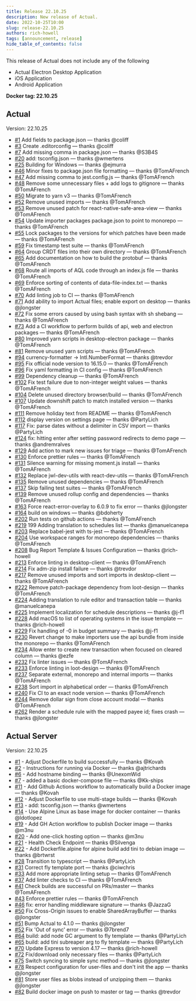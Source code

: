 ```yaml
---
title: Release 22.10.25
description: New release of Actual.
date: 2022-10-25T10:00
slug: release-22.10.25
authors: rich-howell
tags: [announcement, release]
hide_table_of_contents: false
---
```


This release of Actual does not include any of the following

- Actual Electron Desktop Application
- iOS Application
- Android Application

<!--truncate-->

**Docker tag: 22.10.25**

## Actual

Version: 22.10.25

- [#1](https://github.com/actualbudget/actual/pull/1) Add fields to package.json — thanks @coliff
- [#3](https://github.com/actualbudget/actual/pull/3) Create .editorconfig — thanks @coliff
- [#7](https://github.com/actualbudget/actual/pull/7) Add missing comma in package.json — thanks @S3B4S
- [#20](https://github.com/actualbudget/actual/pull/20) add: tsconfig.json — thanks @wmertens
- [#25](https://github.com/actualbudget/actual/pull/25) Building for Windows — thanks @ejmurra
- [#46](https://github.com/actualbudget/actual/pull/46) Minor fixes to package.json file formatting — thanks @TomAFrench
- [#47](https://github.com/actualbudget/actual/pull/47) Add missing comma to jest.config.js — thanks @TomAFrench
- [#48](https://github.com/actualbudget/actual/pull/48) Remove some unnecessary files + add logs to gitignore — thanks @TomAFrench
- [#50](https://github.com/actualbudget/actual/pull/50) Migrate to yarn v3 — thanks @TomAFrench
- [#52](https://github.com/actualbudget/actual/pull/52) Remove unused imports — thanks @TomAFrench
- [#53](https://github.com/actualbudget/actual/pull/53) Remove unused patch for react-native-safe-area-view — thanks @TomAFrench
- [#54](https://github.com/actualbudget/actual/pull/54) Update importer packages package.json to point to monorepo — thanks @TomAFrench
- [#55](https://github.com/actualbudget/actual/pull/55) Lock packages to the versions for which patches have been made — thanks @TomAFrench
- [#59](https://github.com/actualbudget/actual/pull/59) Fix timestamp test suite — thanks @TomAFrench
- [#64](https://github.com/actualbudget/actual/pull/64) Group CRDT files into their own directory — thanks @TomAFrench
- [#65](https://github.com/actualbudget/actual/pull/65) Add documentation on how to build the protobuf — thanks @TomAFrench
- [#68](https://github.com/actualbudget/actual/pull/68) Route all imports of AQL code through an index.js file — thanks @TomAFrench
- [#69](https://github.com/actualbudget/actual/pull/69) Enforce sorting of contents of data-file-index.txt — thanks @TomAFrench
- [#70](https://github.com/actualbudget/actual/pull/70) Add linting job to CI — thanks @TomAFrench
- [#71](https://github.com/actualbudget/actual/pull/71) Add ability to import Actual files; enable export on desktop — thanks @jlongster
- [#72](https://github.com/actualbudget/actual/pull/72) Fix some errors caused by using bash syntax with sh shebang — thanks @TomAFrench
- [#73](https://github.com/actualbudget/actual/pull/73) Add a CI workflow to perform builds of api, web and electron packages — thanks @TomAFrench
- [#80](https://github.com/actualbudget/actual/pull/80) Improved yarn scripts in desktop-electron package — thanks @TomAFrench
- [#81](https://github.com/actualbudget/actual/pull/81) Remove unused yarn scripts — thanks @TomAFrench
- [#94](https://github.com/actualbudget/actual/pull/94) currency-formatter -> Intl.NumberFormat — thanks @trevdor
- [#95](https://github.com/actualbudget/actual/pull/95) Fix official node version to 16.15.0 — thanks @TomAFrench
- [#96](https://github.com/actualbudget/actual/pull/96) Fix yaml formatting in CI config — thanks @TomAFrench
- [#99](https://github.com/actualbudget/actual/pull/99) Dependency cleanup — thanks @TomAFrench
- [#102](https://github.com/actualbudget/actual/pull/102) Fix test failure due to non-integer weight values — thanks @TomAFrench
- [#104](https://github.com/actualbudget/actual/pull/104) Delete unused directory browser/build — thanks @TomAFrench
- [#107](https://github.com/actualbudget/actual/pull/107) Update downshift patch to match installed version — thanks @TomAFrench
- [#111](https://github.com/actualbudget/actual/pull/111) Remove holiday text from README — thanks @TomAFrench
- [#112](https://github.com/actualbudget/actual/pull/112) display version on settings page — thanks @PartyLich
- [#117](https://github.com/actualbudget/actual/pull/117) Fix: parse dates without a delimiter in CSV import — thanks @PartyLich
- [#124](https://github.com/actualbudget/actual/pull/124) fix: hitting enter after setting password redirects to demo page — thanks @andremralves
- [#129](https://github.com/actualbudget/actual/pull/129) Add action to mark new issues for triage — thanks @TomAFrench
- [#130](https://github.com/actualbudget/actual/pull/130) Enforce prettier rules — thanks @TomAFrench
- [#131](https://github.com/actualbudget/actual/pull/131) Silence warning for missing moment.js install — thanks @TomAFrench
- [#132](https://github.com/actualbudget/actual/pull/132) Replace jwl-dev-utils with react-dev-utils — thanks @TomAFrench
- [#135](https://github.com/actualbudget/actual/pull/135) Remove unused dependencies — thanks @TomAFrench
- [#137](https://github.com/actualbudget/actual/pull/137) Skip failing test suites — thanks @TomAFrench
- [#139](https://github.com/actualbudget/actual/pull/139) Remove unused rollup config and dependencies — thanks @TomAFrench
- [#163](https://github.com/actualbudget/actual/pull/163) Force react-error-overlay to 6.0.9 to fix error — thanks @jlongster
- [#164](https://github.com/actualbudget/actual/pull/164) build on windows — thanks @bdoherty
- [#202](https://github.com/actualbudget/actual/pull/202) Run tests on github actions — thanks @TomAFrench
- [#219](https://github.com/actualbudget/actual/pull/219) 199 Adding translation to schedules list — thanks @manuelcanepa
- [#203](https://github.com/actualbudget/actual/pull/203) Replace babel-jest with ts-jest — thanks @TomAFrench
- [#204](https://github.com/actualbudget/actual/pull/204) Use workspace ranges for monorepo dependencies — thanks @TomAFrench
- [#208](https://github.com/actualbudget/actual/pull/208) Bug Report Template & Issues Configuration — thanks @rich-howell
- [#213](https://github.com/actualbudget/actual/pull/213) Enforce linting in desktop-client — thanks @TomAFrench
- [#214](https://github.com/actualbudget/actual/pull/214) Fix adm-zip install failure — thanks @trevdor
- [#217](https://github.com/actualbudget/actual/pull/217) Remove unused imports and sort imports in desktop-client — thanks @TomAFrench
- [#222](https://github.com/actualbudget/actual/pull/222) Remove patch-package dependency from loot-design — thanks @TomAFrench
- [#224](https://github.com/actualbudget/actual/pull/224) Adding translation to rule editor and transaction table — thanks @manuelcanepa
- [#225](https://github.com/actualbudget/actual/pull/225) Implement localization for schedule descriptions — thanks @j-f1
- [#228](https://github.com/actualbudget/actual/pull/228) Add macOS to list of operating systems in the issue template — thanks @rich-howell
- [#229](https://github.com/actualbudget/actual/pull/229) Fix handling of -0 in budget summary — thanks @j-f1
- [#230](https://github.com/actualbudget/actual/pull/230) Revert change to make importers use the api bundle from inside the monorepo — thanks @TomAFrench
- [#234](https://github.com/actualbudget/actual/pull/234) Allow enter to create new transaction when focused on cleared column — thanks @ezfe
- [#232](https://github.com/actualbudget/actual/pull/232) Fix linter issues — thanks @TomAFrench
- [#233](https://github.com/actualbudget/actual/pull/233) Enforce linting in loot-design — thanks @TomAFrench
- [#237](https://github.com/actualbudget/actual/pull/237) Separate external, monorepo and internal imports — thanks @TomAFrench
- [#238](https://github.com/actualbudget/actual/pull/238) Sort import in alphabetical order — thanks @TomAFrench
- [#240](https://github.com/actualbudget/actual/pull/240) Fix CI to an exact node version — thanks @TomAFrench
- [#244](https://github.com/actualbudget/actual/pull/244) Remove dollar sign from close account modal — thanks @TomAFrench
- [#262](https://github.com/actualbudget/actual/pull/262) Render a schedule rule with the mapped payee id; fixes crash — thanks @jlongster

## Actual Server

Version: 22.10.25

- [#1](https://github.com/actualbudget/actual-server/pull/1) - Adjust Dockerfile to build successfully — thanks @Kovah
- [#2](https://github.com/actualbudget/actual-server/pull/2) - Instructions for running via Docker — thanks @ajtrichards
- [#6](https://github.com/actualbudget/actual-server/pull/6) - Add hostname binding — thanks @UnexomWid
- [#7](https://github.com/actualbudget/actual-server/pull/7) - added a basic docker-compose file — thanks @Kk-ships
- [#11](https://github.com/actualbudget/actual-server/pull/11) - Add Github Actions workflow to automatically build a Docker image — thanks @Kovah
- [#12](https://github.com/actualbudget/actual-server/pull/12) - Adjust Dockerfile to use multi-stage builds — thanks @Kovah
- [#13](https://github.com/actualbudget/actual-server/pull/13) - add: tsconfig.json — thanks @wmertens
- [#14](https://github.com/actualbudget/actual-server/pull/14) - Use Alpine Linux as base image for docker container — thanks @ldotlopez
- [#19](https://github.com/actualbudget/actual-server/pull/19) - Add GH Action workflow to publish Docker image — thanks @m3nu
- [#20](https://github.com/actualbudget/actual-server/pull/20) - Add one-click hosting option — thanks @m3nu
- [#21](https://github.com/actualbudget/actual-server/pull/21) - Health Check Endpoint — thanks @Silvenga
- [#22](https://github.com/actualbudget/actual-server/pull/22) - Add Dockerfile.alpine for alpine build add tini to debian image — thanks @brtwrst
- [#28](https://github.com/actualbudget/actual-server/pull/28) Transition to typescript — thanks @PartyLich
- [#31](https://github.com/actualbudget/actual-server/pull/31) Correct fly template port — thanks @ciwchris
- [#33](https://github.com/actualbudget/actual-server/pull/33) Add more appropriate linting setup — thanks @TomAFrench
- [#37](https://github.com/actualbudget/actual-server/pull/37) Add linter checks to CI — thanks @TomAFrench
- [#41](https://github.com/actualbudget/actual-server/pull/41) Check builds are successful on PRs/master — thanks @TomAFrench
- [#43](https://github.com/actualbudget/actual-server/pull/43) Enforce prettier rules — thanks @TomAFrench
- [#46](https://github.com/actualbudget/actual-server/pull/46) fix: error handling middleware signature — thanks @JazzaG
- [#50](https://github.com/actualbudget/actual-server/pull/50) Fix Cross-Origin issues to enable SharedArrayBuffer — thanks @jlongster
- [#51](https://github.com/actualbudget/actual-server/pull/51) Bump Actual to 4.1.0 — thanks @jlongster
- [#52](https://github.com/actualbudget/actual-server/pull/52) Fix 'Out of sync' error — thanks @7brend7
- [#64](https://github.com/actualbudget/actual-server/pull/64) build: add node GC argument to fly template — thanks @PartyLich
- [#65](https://github.com/actualbudget/actual-server/pull/65) build: add tini subreaper arg to fly template — thanks @PartyLich
- [#70](https://github.com/actualbudget/actual-server/pull/70) Update Express to version 4.17 — thanks @rich-howell
- [#72](https://github.com/actualbudget/actual-server/pull/72) Fix/download only necessary files — thanks @PartyLich
- [#75](https://github.com/actualbudget/actual-server/pull/75) Switch syncing to simple sync method — thanks @jlongster
- [#78](https://github.com/actualbudget/actual-server/pull/78) Respect configuration for user-files and don't init the app — thanks @jlongster
- [#81](https://github.com/actualbudget/actual-server/pull/81) Store user files as blobs instead of unzipping them — thanks @jlongster
- [#82](https://github.com/actualbudget/actual-server/pull/82) Build docker image on push to master or tag — thanks @trevdor
